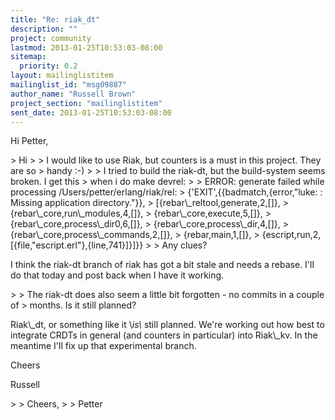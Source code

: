 ```yaml
---
title: "Re: riak_dt"
description: ""
project: community
lastmod: 2013-01-25T10:53:03-08:00
sitemap:
  priority: 0.2
layout: mailinglistitem
mailinglist_id: "msg09887"
author_name: "Russell Brown"
project_section: "mailinglistitem"
sent_date: 2013-01-25T10:53:03-08:00
---
```



Hi Petter,

&gt; Hi
&gt; 
&gt; I would like to use Riak, but counters is a must in this project. They are so 
&gt; handy :-)
&gt; 
&gt; I tried to build the riak-dt, but the build-system seems broken. I get this 
&gt; when i do make devrel:
&gt; 
&gt; ERROR: generate failed while processing /Users/petter/erlang/riak/rel: 
&gt; {'EXIT',{{badmatch,{error,"luke: : Missing application directory."}},
&gt; [{rebar\\_reltool,generate,2,[]},
&gt; {rebar\\_core,run\\_modules,4,[]},
&gt; {rebar\\_core,execute,5,[]},
&gt; {rebar\\_core,process\\_dir0,6,[]},
&gt; {rebar\\_core,process\\_dir,4,[]},
&gt; {rebar\\_core,process\\_commands,2,[]},
&gt; {rebar,main,1,[]},
&gt; {escript,run,2,[{file,"escript.erl"},{line,741}]}]}}
&gt; 
&gt; Any clues?

I think the riak-dt branch of riak has got a bit stale and needs a rebase. I'll 
do that today and post back when I have it working.

&gt; 
&gt; The riak-dt does also seem a little bit forgotten - no commits in a couple of 
&gt; months. Is it still planned?

Riak\\_dt, or something like it \\_is\\_ still planned. We're working out how best to 
integrate CRDTs in general (and counters in particular) into Riak\\_kv. In the 
meantime I'll fix up that experimental branch.

Cheers

Russell

&gt; 
&gt; Cheers,
&gt; 
&gt; Petter

